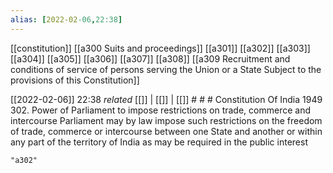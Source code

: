 ```yaml
---
alias: [2022-02-06,22:38]
---
```

[[constitution]] [[a300 Suits and proceedings]] [[a301]] [[a302]] [[a303]] [[a304]] [[a305]] [[a306]] [[a307]] [[a308]] [[a309 Recruitment and conditions of service of persons serving the Union or a State Subject to the provisions of this Constitution]]

[[2022-02-06]] 22:38 _related_ [[]] | [[]] | [[]] # # #
Constitution Of India 1949
302. Power of Parliament to impose restrictions on trade, commerce and intercourse Parliament may by law impose such restrictions on the freedom of trade, commerce or intercourse between one State and another or within any part of the territory of India as may be required in the public interest
```query
"a302"
```